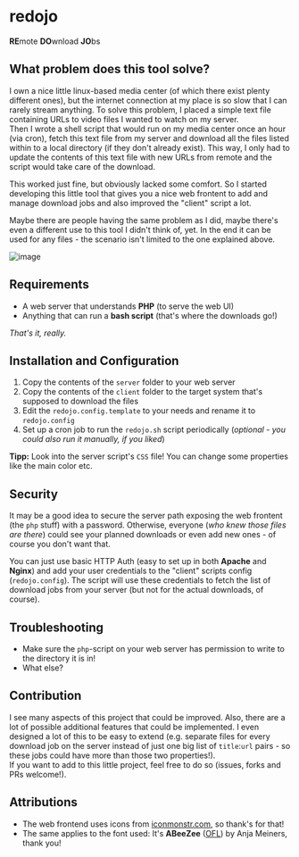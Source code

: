 
# redojo
**RE**mote **DO**wnload **JO**bs


## What problem does this tool solve?

I own a nice little linux-based media center (of which there exist plenty different ones), but the internet connection at my place is so slow that I can rarely stream anything. To solve this problem, I placed a simple text file containing URLs to video files I wanted to watch on my server.  
Then I wrote a shell script that would run on my media center once an hour (via cron), fetch this text file from my server and download all the files listed within to a local directory (if they don't already exist). This way, I only had to update the contents of this text file with new URLs from remote and the script would take care of the download.

This worked just fine, but obviously lacked some comfort. So I started developing this little tool that gives you a nice web frontent to add and manage download jobs and also improved the "client" script a lot.

Maybe there are people having the same problem as I did, maybe there's even a different use to this tool I didn't think of, yet. In the end it can be used for any files - the scenario isn't limited to the one explained above.

![image](https://user-images.githubusercontent.com/9215743/65347168-bd7fc200-dbde-11e9-898a-d8f0702ef92a.png)

## Requirements

- A web server that understands **PHP** (to serve the web UI)
- Anything that can run a **bash script** (that's where the downloads go!)

*That's it, really.*


## Installation and Configuration

1. Copy the contents of the `server` folder to your web server
2. Copy the contents of the `client` folder to the target system that's supposed to download the files
3. Edit the `redojo.config.template` to your needs and rename it to `redojo.config`
4. Set up a cron job to run the `redojo.sh` script periodically (*optional - you could also run it manually, if you liked*)

**Tipp:** Look into the server script's `CSS` file! You can change some properties like the main color etc.


## Security

It may be a good idea to secure the server path exposing the web frontent (the `php` stuff) with a password. Otherwise, everyone (*who knew those files are there*) could see your planned downloads or even add new ones - of course you don't want that.  
  
You can just use basic HTTP Auth (easy to set up in both **Apache** and **Nginx**) and add your user credentials to the "client" scripts config (`redojo.config`). The script will use these credentials to fetch the list of download jobs from your server (but not for the actual downloads, of course).


## Troubleshooting

- Make sure the `php`-script on your web server has permission to write to the directory it is in!
- What else?


## Contribution

I see many aspects of this project that could be improved. Also, there are a lot of possible additional features that could be implemented. I even designed a lot of this to be easy to extend (e.g. separate files for every download job on the server instead of just one big list of `title`:`url` pairs - so these jobs could have more than those two properties!).  
If you want to add to this little project, feel free to do so (issues, forks and PRs welcome!).


## Attributions

- The web frontend uses icons from [iconmonstr.com](https://iconmonstr.com/), so thank's for that!
- The same applies to the font used: It's **ABeeZee** ([OFL](http://scripts.sil.org/OFL)) by Anja Meiners, thank you!